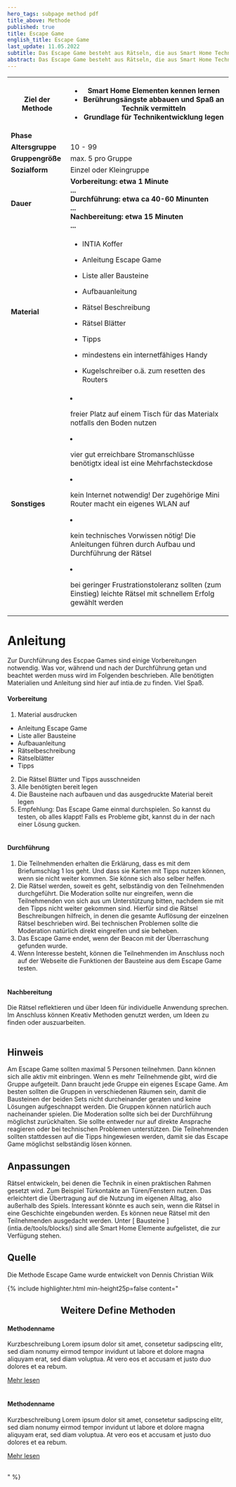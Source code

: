 ```yaml
---
hero_tags: subpage method pdf
title_above: Methode
published: true
title: Escape Game
english_title: Escape Game
last_update: 11.05.2022
subtitle: Das Escape Game besteht aus Rätseln, die aus Smart Home Technik bestehen. So werden die Teilnehmenden mit den verschiedenen Funktionen und Steuerungen der Bausteine vertraut gemacht. Durch das neue Wissen können sie anschließend selbst Ideen für neue Technologien entwickeln, die ihnen bei der Alltagsbewältigung helfen.
abstract: Das Escape Game besteht aus Rätseln, die aus Smart Home Technik bestehen. So werden die Teilnehmenden mit den verschiedenen Funktionen und Steuerungen der Bausteine vertraut gemacht. Durch das neue Wissen können sie anschließend selbst Ideen für neue Technologien entwickeln, die ihnen bei der Alltagsbewältigung helfen.
---
```


<table class="tb">
    <tr>
        <th><strong>Ziel der Methode</strong></th>
        <th>

- Smart Home Elementen kennen lernen
- Berührungsängste abbauen und Spaß an Technik vermitteln
- Grundlage für Technikentwicklung legen

</th>
    </tr>
    <tr>
      <td><strong>Phase</strong></td>
      <td></td>
    </tr>
    <tr>
      <td><strong>Altersgruppe</strong></td>
      <td>10 - 99</td>
    </tr>
    <tr>
      <td><strong>Gruppengröße</strong></td>
      <td>max. 5 pro Gruppe</td>
    </tr>
    <tr>
      <td><strong>Sozialform</strong></td>
      <td>Einzel oder Kleingruppe</td>
    </tr>
    <tr>
      <td><strong>Dauer</strong></td>
      <td>
      <strong>
      Vorbereitung: etwa 1 Minute<br>
      ...<br>
      Durchführung: etwa ca 40-60 Minunten<br>
      ...<br>
      Nachbereitung: etwa 15 Minuten<br>
      ...
      </strong>
      </td>
    </tr>
    <tr>
      <td><strong>Material</strong></td>
      <td>

- INTIA Koffer
- Anleitung Escape Game
- Liste aller Bausteine
- Aufbauanleitung
- Rätsel Beschreibung
- Rätsel Blätter
- Tipps
- mindestens ein internetfähiges Handy
- Kugelschreiber o.ä. zum resetten des Routers
      </td>
    </tr>
    <tr>
      <td><strong>Sonstiges</strong></td>
      <td>
      
- freier Platz auf einem Tisch für das Materialx notfalls den Boden nutzen
-  vier gut erreichbare Stromanschlüsse benötigtx ideal ist eine
Mehrfachsteckdose
- kein Internet notwendig! Der zugehörige Mini Router macht ein eigenes
WLAN auf
- kein technisches Vorwissen nötig! Die Anleitungen führen durch Aufbau
und Durchführung der Rätsel
- bei geringer Frustrationstoleranz sollten (zum Einstieg) leichte Rätsel
mit schnellem Erfolg gewählt werden
      </td>
    </tr>
</table>

# Anleitung

Zur Durchführung des Escpae Games sind einige Vorbereitungen notwendig. Was vor, während und
nach der Durchführung getan und beachtet werden muss wird im Folgenden beschrieben. Alle
benötigten Materialien und Anleitung sind hier auf intia.de zu finden. Viel Spaß.

#### Vorbereitung

1. Material ausdrucken
  - Anleitung Escape Game
  - Liste aller Bausteine
  - Aufbauanleitung
  - Rätselbeschreibung
  - Rätselblätter
  - Tipps
2. Die Rätsel Blätter und Tipps ausschneiden
3. Alle benötigten bereit legen
4. Die Bausteine nach aufbauen und das ausgedruckte Material bereit legen
5. Empfehlung: Das Escape Game einmal durchspielen. So kannst du testen, ob alles klappt! Falls es Probleme gibt, kannst du in der nach einer Lösung gucken.
<br><br>


#### Durchführung

1. Die Teilnehmenden erhalten die Erklärung, dass es mit dem Briefumschlag 1 los geht. Und dass sie Karten mit Tipps nutzen können, wenn sie nicht weiter kommen. Sie könne sich also selber helfen.
2. Die Rätsel werden, soweit es geht, selbständig von den Teilnehmenden durchgeführt. Die Moderation sollte nur eingreifen, wenn die Teilnehmenden von sich aus um Unterstützung bitten, nachdem sie mit den Tipps nicht weiter gekommen sind. Hierfür sind die Rätsel Beschreibungen hilfreich, in denen die gesamte Auflösung der einzelnen Rätsel beschrieben wird. Bei technischen Problemen sollte die Moderation natürlich direkt eingreifen und sie beheben.
3. Das Escape Game endet, wenn der Beacon mit der Überraschung gefunden wurde.
4. Wenn Interesse besteht, können die Teilnehmenden im Anschluss noch auf der Webseite die Funktionen der Bausteine aus dem Escape Game testen.
<br><br>

#### Nachbereitung

Die Rätsel reflektieren und über Ideen für individuelle Anwendung sprechen. Im Anschluss können Kreativ Methoden genutzt werden, um Ideen zu finden oder auszuarbeiten.
<br><br>

## Hinweis

Am Escape Game sollten maximal 5 Personen teilnehmen. Dann können sich alle aktiv mit einbringen. Wenn es mehr Teilnehmende gibt, wird die Gruppe aufgeteilt. Dann braucht jede Gruppe ein eigenes Escape Game. Am besten sollten die Gruppen in verschiedenen Räumen sein, damit die Bausteinen der beiden Sets nicht durcheinander geraten und keine Lösungen aufgeschnappt werden. Die Gruppen können natürlich auch nacheinander spielen. Die Moderation sollte sich bei der Durchführung möglichst zurückhalten. Sie sollte entweder nur auf direkte Ansprache reagieren oder bei technischen Problemen unterstützen. Die Teilnehmenden sollten stattdessen auf die Tipps hingewiesen werden, damit sie das Escape Game möglichst selbständig lösen können.

## Anpassungen

Rätsel entwickeln, bei denen die Technik in einen praktischen Rahmen gesetzt wird. Zum Beispiel Türkontakte an Türen/Fenstern nutzen. Das erleichtert die Übertragung auf die Nutzung im eigenen Alltag, also außerhalb des Spiels. Interessant könnte es auch sein, wenn die Rätsel in eine Geschichte eingebunden werden. Es können neue Rätsel mit den Teilnehmenden ausgedacht werden. Unter [ Bausteine ] (intia.de/tools/blocks/) sind alle Smart Home Elemente aufgelistet, die zur Verfügung stehen.

## Quelle

Die Methode Escape Game wurde entwickelt von Dennis Christian Wilk


{% include highlighter.html min-height25p=false content="

## <center>Weitere Define Methoden</center>

#### Methodenname

Kurzbeschreibung Lorem ipsum dolor sit amet, consetetur sadipscing elitr, sed diam
nonumy eirmod tempor invidunt ut labore et dolore magna aliquyam erat, sed diam
voluptua. At vero eos et accusam et justo duo dolores et ea rebum.

<a href='#' class='button is-rounded is-dark'>
   <span>Mehr lesen</span>
  <span class='icon is-small'>
    <i class='fas fa-chevron-right fa-xs'></i>
  </span>
</a>
<br><br>

#### Methodenname

Kurzbeschreibung Lorem ipsum dolor sit amet, consetetur sadipscing elitr, sed diam
nonumy eirmod tempor invidunt ut labore et dolore magna aliquyam erat, sed diam
voluptua. At vero eos et accusam et justo duo dolores et ea rebum.

<a href='#' class='button is-rounded is-dark'>
   <span>Mehr lesen</span>
  <span class='icon is-small'>
    <i class='fas fa-chevron-right fa-xs'></i>
  </span>
</a>
<br><br>

" %}